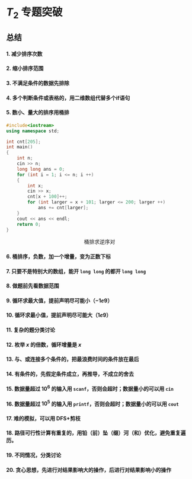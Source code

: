 # $T_2$ 专题突破
## 总结
#### 1. 减少排序次数
#### 2. 缩小排序范围
#### 3. 不满足条件的数据先排除
#### 4. 多个判断条件或表格的，用二维数组代替多个if语句
#### 5. 数小、量大的排序用桶排
```cpp
#include<iostream>
using namespace std;

int cnt[205];
int main()
{
    int n;
    cin >> n;
    long long ans = 0;
    for (int i = 1; i <= n; i ++)
    {
        int x;
        cin >> x;
        cnt[x + 100]++;
        for (int larger = x + 101; larger <= 200; larger ++)
            ans += cnt[larger];
    }
    cout << ans << endl;
    return 0;
}
```
$$\text{桶排求逆序对}$$
#### 6. 桶排序，负数，加一个增量，变为正数下标
#### 7. 只要不是特别大的数组，能开 `long long` 的都开 `long long`
#### 8. 做题前先看数据范围
#### 9. 循环求最大值，提前声明尽可能小（$-1e9$）
#### 10. 循环求最小值，提前声明尽可能大（$1e9$）
#### 11. 复杂的题分类讨论
#### 12. 枚举 $x$ 的倍数，循环增量是 $x$
#### 13. 与、或连接多个条件的，把最浪费时间的条件放在最后
#### 14. 有条件的，先假定条件成立，再推导，不成立的舍去
#### 15. 数据量超过 $10^6$ 的输入用 `scanf`，否则会超时；数据量小的可以用 `cin`
#### 16. 数据量超过 $10^5$ 的输入用 `printf`，否则会超时；数据量小的可以用 `cout`
#### 17. 难的模拟，可以用 DFS+剪枝
#### 18. 路径可行性计算有重复的，用铅（前）坠（缀）河（和）优化，避免重复遍历。
#### 19. 不同情况，分类讨论
#### 20. 贪心思想，先进行对结果影响大的操作，后进行对结果影响小的操作